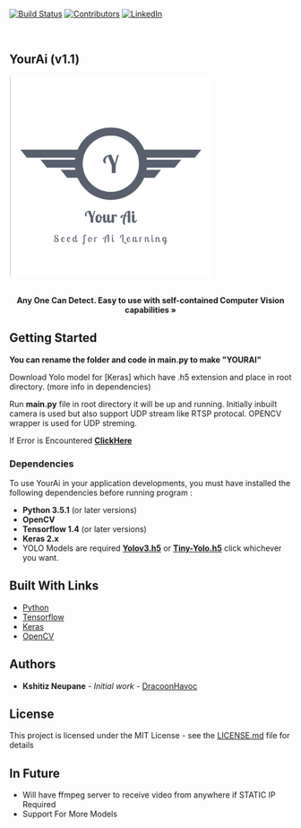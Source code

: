 [![Build Status][build-shield]]()
[![Contributors][contributors-shield]]()
[![LinkedIn][linkedin-shield]][linkedin-url]

<!-- PROJECT LOGO -->
<br/>
<p align="center">

  <h2>YourAi (v1.1)</h2>
   <a href="https://github.com/dracoonhavoc/yourai/tree/master">
    <img align="center" src="./yourai/logo.png" alt="Logo" width="360" height="360">
  </a>
  <p align="center">
    <br />
    <a><strong>Any One Can Detect. Easy to use with self-contained Computer Vision capabilities »</strong></a>
    <br />
  </p>
</p>

## Getting Started
**You can rename the folder and code in main.py to make "YOURAI"**

Download Yolo model for [Keras] which have .h5 extension and place in root directory. (more info in dependencies)

Run **main.py** file in root directory it will be up and running. Initially inbuilt camera is used but also support UDP stream like RTSP protocal. OPENCV wrapper is used for UDP streming.

If Error is Encountered **[ClickHere](https://github.com/dracoonhavoc/yourai/blob/master/Errors-with-Solution.md)**

### Dependencies

To use YourAi in your application developments, you must have installed the following dependencies before running program :
* **Python 3.5.1** (or later versions)
* **OpenCV**
* **Tensorflow 1.4** (or later versions)
* **Keras 2.x**
* YOLO Models are required **[Yolov3.h5](https://mega.nz/#!RmJgnArS!qGSVR2GvotvtJx5amQJt1f1JwT1wvogzd82xyUsmCDA)** or **[Tiny-Yolo.h5](https://mega.nz/#!d7YA0CRB!CypAkU93t7n0bjdTynGnkmahH_a6Yog1ADR6qWDCd0o)** click whichever you want.

## Built With Links

* [Python](https://www.python.org/)
* [Tensorflow](https://www.tensorflow.org/)
* [Keras](https://keras.io/)
* [OpenCV](https://opencv.org/)

## Authors

* **Kshitiz Neupane** - *Initial work* - [DracoonHavoc](https://github.com/dracoonhavoc)

## License

This project is licensed under the MIT License - see the [LICENSE.md](https://github.com/dracoonhavoc/yourai/blob/master/LICENSE) file for details

## In Future

* Will have ffmpeg server to receive video from anywhere if STATIC IP Required
* Support For More Models
<!-- MARKDOWN LINKS & IMAGES -->

[build-shield]: https://img.shields.io/badge/build-passing-brightgreen.svg?style=flat-square
[contributors-shield]: https://img.shields.io/badge/contributors-5-orange.svg?style=flat-square
[license-shield]: https://img.shields.io/badge/license-MIT-blue.svg?style=flat-square
[linkedin-shield]: https://img.shields.io/badge/-LinkedIn-black.svg?style=flat-square&logo=linkedin&colorB=555
[linkedin-url]: https://www.linkedin.com/in/kshitizneupane/
